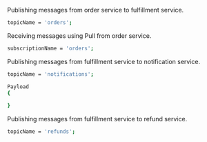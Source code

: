 Publishing messages from order service to fulfillment service.
```sh
topicName = 'orders';
 ```
Receiving messages using Pull from order service.

```sh
subscriptionName = 'orders';
```
Publishing messages from fulfillment service to notification service.

```sh
topicName = 'notifications';

Payload
{
    
}

```
Publishing messages from fulfillment service to refund service.

```sh
topicName = 'refunds';
```
